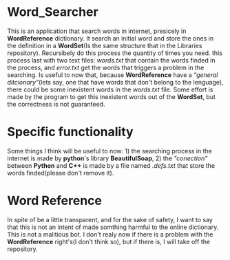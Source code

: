# Word_Searcher
This is an application that search words in internet, presicely in **WordReference** dictionary. It search an initial word and store the ones in the definition in a **WordSet**(Is the same structure that in the Libraries repository). Recursibely do this process the quantity of times you need. this process last with two text files: *words.txt* that contain the words finded in the process, and *error.txt* get the words that triggers a problem in the searching. Is useful to now that, because **WordReference** have a *"general ditcionary"*(lets say, one that have words that don't belong to the lenguage), there could be some inexistent words in the *words.txt* file. Some effort is made by the program to get this inexistent words out of the **WordSet**, but the correctness is not guaranteed.

# Specific functionality
Some things I think will be useful to now: 1) the searching process in the internet is made by **python**'s library **BeautifulSoap**, 2) the *"conection"* between **Python** and **C++** is made by a file named *.defs.txt* that store the words finded(please don't remove it).

# Word Reference
In spite of be a little transparent, and for the sake of safety, I want to say that this is not an intent of made somthing harmful to the online dictionary. This is not a malitious bot. I don't realy now if there is a problem with the **WordReference** right's(I don't think so), but if there is, I will take off the repository.
